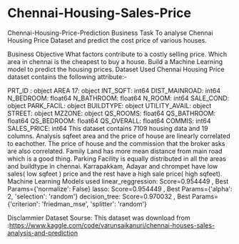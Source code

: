 # Chennai-Housing-Sales-Price
Chennai-Housing-Price-Prediction
Business Task
To analyse Chennai Housing Price Dataset and predict the cost price of various houses.

Business Objective
What factors contribute to a costly selling price.
Which area in chennai is the cheapest to buy a house.
Build a Machine Learning model to predict the housing prices.
Dataset Used
Chennai Housing Price dataset contains the following attribute:-

PRT_ID : object
AREA 17: object
INT_SQFT: int64
DIST_MAINROAD: int64
N_BEDROOM: float64
N_BATHROOM: float64
N_ROOM: int64
SALE_COND: object
PARK_FACIL: object
BUILDTYPE: object
UTILITY_AVAIL: object
STREET: object
MZZONE: object
QS_ROOMS: float64
QS_BATHROOM: float64
QS_BEDROOM: float64
QS_OVERALL: float64
COMMIS: int64
SALES_PRICE: int64
This dataset contains 7109 housing data and 19 columns.
Analysis
sqfeet area and the price of house are linearly correlated to eachother.
The price of house and the commission that the broker asks are also correlated.
Family Land has more mean distance from main road which is a good thing.
Parking Facility is equally distributed in all the areas and buildtype in chennai.
Karrapakkam, Adayar and chrompet have low sales( low sqfeet ) price and the rest have a high sale price( high sqfeet).
Machine Learning Models used
linear_reggression:
Score=0.954449 , Best Params={'normalize': False}
lasso:
Score=0.954449 , Best Params={'alpha': 2, 'selection': 'random'}
decision_tree:
Score=0.970032 , Best Params={'criterion': 'friedman_mse', 'splitter': 'random'}

Disclammier
Dataset Sourse:
This dataset was download from :https://www.kaggle.com/code/varunsaikanuri/chennai-houses-sales-analysis-and-prediction
